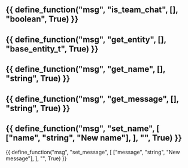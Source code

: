 {{ define_function("msg", "is_team_chat", [], "boolean", True) }}
---
{{ define_function("msg", "get_entity", [], "base_entity_t", True) }}
---
{{ define_function("msg", "get_name", [], "string", True) }}
---
{{ define_function("msg", "get_message", [], "string", True) }}
---
{{ define_function("msg", "set_name", [
    ["name", "string", "New name"],
], "", True) }}
---
{{ define_function("msg", "set_message", [
    ["message", "string", "New message"],
], "", True) }}